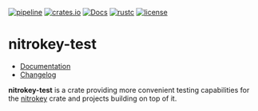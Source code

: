 [![pipeline](https://gitlab.com/d-e-s-o/nitrokey-test/badges/master/pipeline.svg)](https://gitlab.com/d-e-s-o/nitrokey-test/commits/master)
[![crates.io](https://img.shields.io/crates/v/nitrokey-test.svg)](https://crates.io/crates/nitrokey-test)
[![Docs](https://docs.rs/nitrokey-test/badge.svg)](https://docs.rs/nitrokey-test)
[![rustc](https://img.shields.io/badge/rustc-1.31+-blue.svg)](https://blog.rust-lang.org/2018/12/06/Rust-1.31-and-rust-2018.html)
[![license](https://img.shields.io/github/license/d-e-s-o/nitrokey-test.svg)](https://github.com/d-e-s-o/nitrokey-test/blob/master/LICENSE)

nitrokey-test
=============

- [Documentation][docs-rs]
- [Changelog](CHANGELOG.md)

**nitrokey-test** is a crate providing more convenient testing
capabilities for the [nitrokey][nitrokey] crate and projects building on
top of it.

[docs-rs]: https://docs.rs/crate/nitrokey-test
[nitrokey]: https://crates.io/crates/nitrokey
